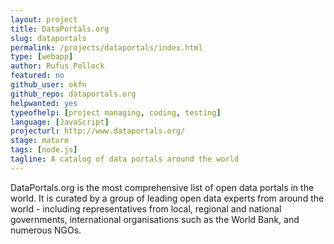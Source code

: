 ```yaml
---
layout: project
title: DataPortals.org
slug: dataportals
permalink: /projects/dataportals/index.html
type: [webapp]
author: Rufus Pollock
featured: no
github_user: okfn
github_repo: dataportals.org
helpwanted: yes
typeofhelp: [project managing, coding, testing]
language: [JavaScript]
projecturl: http://www.dataportals.org/
stage: mature
tags: [node.js]
tagline: A catalog of data portals around the world
---
```


DataPortals.org is the most comprehensive list of open data portals in the world. It is curated by a group of leading open data experts from around the world - including representatives from local, regional and national governments, international organisations such as the World Bank, and numerous NGOs. 
